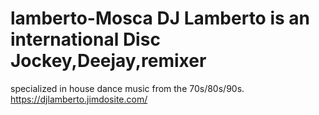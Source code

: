 # lamberto-Mosca DJ Lamberto is an international Disc Jockey,Deejay,remixer
specialized in house dance music from the 70s/80s/90s.  https://djlamberto.jimdosite.com/
